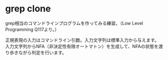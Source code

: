 grep clone
==========

grep相当のコマンドラインプログラムを作ってみる練習。（Low Level Programming Q117より。）

正規表現の入力はコマンドライン引数。入力文字列は標準入力から与えます。
入力文字列からNFA（非決定性有限オートマトン）を生成して、NFAの状態を渡り歩きながら判定を行います。

